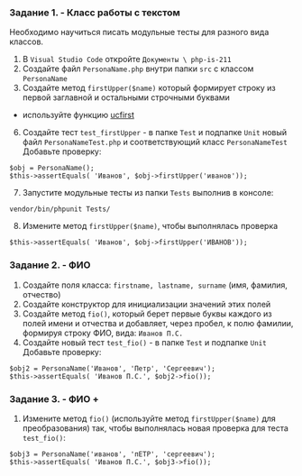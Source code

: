 ### Задание 1. - Класс работы с текстом

Необходимо научиться писать модульные тесты для разного вида классов.

1. В `Visual Studio Code` откройте `Документы \ php-is-211`    
2. Создайте файл `PersonaName.php` внутри папки `src` c классом `PersonaName`  
5. Создайте метод `firstUpper($name)` который формирует строку из первой заглавной и остальными строчными буквами  
- используйте функцию [ucfirst](https://www.php.net/manual/ru/function.ucfirst.php)
6. Создайте тест `test_firstUpper` - в папке `Test` и подпапке `Unit` новый файл `PersonaNameTest.php` и соответствующий класс `PersonaNameTest`  
Добавьте проверку:
```
$obj = PersonaName();
$this->assertEquals( 'Иванов', $obj->firstUpper('иванов'));
```
7. Запустите модульные тесты из папки `Tests` выполнив в консоле:  
```
vendor/bin/phpunit Tests/
```
8. Измените метод `firstUpper($name)`, чтобы выполнялась проверка
```
$this->assertEquals( 'Иванов', $obj->firstUpper('ИВАНОВ'));
```

### Задание 2. - ФИО

1. Создайте поля класса: `firstname, lastname, surname` (имя, фамилия, отчество)
2. Создайте конструктор для инициализации значений этих полей
3. Создайте метод `fio()`, который берет первые буквы каждого из полей имени и отчества
и добавляет, через пробел, к полю фамилии, формируя строку ФИО, вида: `Иванов П.С.`
4. Создайте новый тест `test_fio()` - в папке `Test` и подпапке `Unit` 
Добавьте проверку:
```
$obj2 = PersonaName('Иванов', 'Петр', 'Сергеевич');
$this->assertEquals( 'Иванов П.С.', $obj2->fio());
```


### Задание 3. - ФИО +

1. Измените метод `fio()` (используйте метод `firstUpper($name)` для преобразования) так, чтобы
выполнялась новая проверка для теста `test_fio()`:
```
$obj3 = PersonaName('иванов', 'пEТР', 'сергеевич');
$this->assertEquals( 'Иванов П.С.', $obj3->fio());
```
